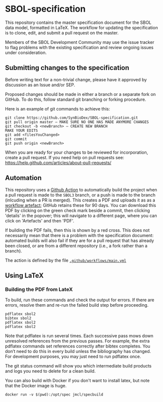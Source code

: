 # SBOL-specification

This repository contains the master specification document for the SBOL data model, formatted in LaTeX.  The workflow for updating the specification is to clone, edit, and submit a pull request on the master.

Members of the SBOL Development Community may use the issue tracker to flag problems with the existing specification and review ongoing issues under consideration.

## Submitting changes to the specification

Before writing text for a non-trivial change, please have it approved by discussion as an Issue and/or SEP.

Proposed changes should be made in either a branch or a separate fork on GitHub.  To do this, follow standard git branching or forking procedure.  

Here is an example of git commands to achieve this:

    git clone https://github.com/SynBioDex/SBOL-specification.git
    git pull origin master — MAKE SURE NO ONE HAS MADE ANYMORE CHANGES
    git checkout -b <newBranch> — CREATE NEW BRANCH
    MAKE YOUR EDITS
    git add <filesYouChanged>
    git commit
    git push origin <newBranch>

When you are ready for your changes to be reviewed for incorporation, create a pull request.
If you need help on pull requests see: https://help.github.com/articles/about-pull-requests/

## Automation

This repository uses a [Github Action](https://github.com/features/actions) to automatically build the project when a pull request is made to the `SBOL3` branch, or a push is made to the branch (inlcuding when a PR is merged).
This creates a PDF and uploads it as as a [workflow artefact](https://help.github.com/en/actions/configuring-and-managing-workflows/persisting-workflow-data-using-artifacts); GitHub retains these for 90 days.
You can download this PDF by clicking on the green check mark beside a commit, then clicking 'details' in the popover; this will navigate to a different page, where you can click on 'Artefacts' and then 'PDF'.

If building the PDF fails, then this is shown by a red cross. 
This does not necessarily mean that there is a problem with the specification document: automated builds will also fail if they are for a pull request that has already been closed, or are from a different repository (i.e., a fork rather than a branch). 

The action is defined by the file [`.github/workflows/main.yml`](./.github/workflows/main.yml)

## Using LaTeX

### Building the PDF from LateX

To build, run these commands and check the output for errors. If there are errors, resolve them and re-run the failed build step before proceeding.

    pdflatex sbol2
    bibtex sbol2
    pdflatex sbol2
    pdflatex sbol2

Note that pdflatex is run several times. Each successive pass mows down unresolved references from the previous passes. For example, the extra pdflatex commands set references correctly after bibtex completes. You don’t need to do this in every build unless the bibliography has changed.  For development purposes, you may just need to run pdflatex once.

The git status command will show you which intermediate build products and logs you need to delete for a clean build.

You can also build with Docker if you don't want to install latex, but note that the Docker image is huge.

    docker run -v $(pwd):/opt/spec jmcl/specbuild


